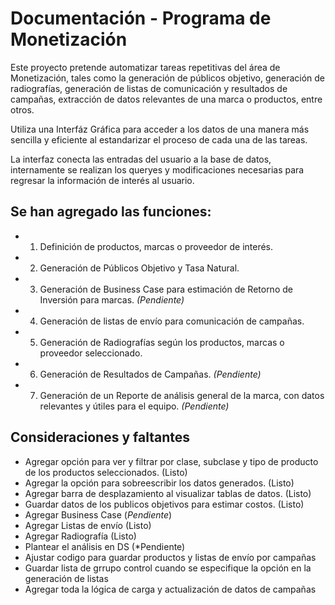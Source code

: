 # Documentación - Programa de Monetización
Este proyecto pretende automatizar tareas repetitivas del área de Monetización, tales como la generación de públicos objetivo, generación de radiografías, generación de listas de comunicación y resultados de campañas, extracción de datos relevantes de una marca o productos, entre otros.

Utiliza una Interfáz Gráfica para acceder a los datos de una manera más sencilla y eficiente al estandarizar el proceso de cada una de las tareas.

La interfaz conecta las entradas del usuario a la base de datos, internamente se realizan los queryes y modificaciones necesarias para regresar la información de interés al usuario.

## Se han agregado las funciones:
* 1. Definición de productos, marcas o proveedor de interés.
* 2. Generación de Públicos Objetivo y Tasa Natural.
* 3. Generación de Business Case para estimación de Retorno de Inversión para marcas. *(Pendiente)*
* 4. Generación de listas de envío para comunicación de campañas.
* 5. Generación de Radiografías según los productos, marcas o proveedor seleccionado.
* 6. Generación de Resultados de Campañas. *(Pendiente)*
* 7. Generación de un Reporte de análisis general de la marca, con datos relevantes y útiles para el equipo. *(Pendiente)*

## Consideraciones y faltantes
* Agregar opción para ver y filtrar por clase, subclase y tipo de producto de los productos seleccionados. (Listo)
* Agregar la opción para sobreescribir los datos generados. (Listo)
* Agregar barra de desplazamiento al visualizar tablas de datos. (Listo)
* Guardar datos de los publicos objetivos para estimar costos. (Listo)
* Agregar Business Case (*Pendiente*)
* Agregar Listas de envío (Listo)
* Agregar Radiografía (Listo)
* Plantear el análisis en DS (*Pendiente)
* Ajustar codigo para guardar productos y listas de envío por campañas
* Guardar lista de grrupo control cuando se especifique la opción en la generación de listas
* Agregar toda la lógica de carga y actualización de datos de campañas

